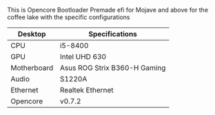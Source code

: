 This is Opencore Bootloader Premade efi for Mojave and above for the coffee lake with the specific configurations

| Desktop     | Specifications               |
|-------------|------------------------------|
| CPU         | i5-8400                      |
| GPU         | Intel UHD 630                |
| Motherboard | Asus ROG Strix B360-H Gaming |
| Audio       | S1220A                       |
| Ethernet    | Realtek Ethernet             |
| Opencore    | v0.7.2                       |